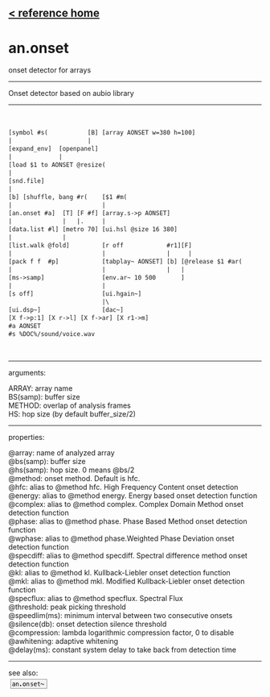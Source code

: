 [< reference home](index.html)
---

# an.onset


onset detector for arrays

---

Onset detector based on aubio library
<br>


---


```


[symbol #s(           [B] [array AONSET w=380 h=100]
|                     |
[expand_env]  [openpanel]
|             |
[load $1 to AONSET @resize(
|
[snd.file]
|
[b] [shuffle, bang #r(    [$1 #m(
|                         |
[an.onset #a]  [T] [F #f] [array.s->p AONSET]
|              |   |.     |
[data.list #l] [metro 70] [ui.hsl @size 16 380]
|              |
[list.walk @fold]         [r off            #r1][F]
|                         |                 |     |
[pack f f  #p]            [tabplay~ AONSET] [b] [@release $1 #ar(
|                         |                 |   |
[ms->samp]                [env.ar~ 10 500       ]
|                         |
[s off]                   [ui.hgain~]
                          |\
[ui.dsp~]                 [dac~]
[X f->p:1] [X r->l] [X f->ar] [X r1->m]
#a AONSET
#s %DOC%/sound/voice.wav

            
```

---
arguments:

ARRAY: array name<br>
BS(samp): buffer size<br>
METHOD: overlap of analysis frames<br>
HS: hop size (by default
            buffer_size/2)<br>

---
properties:

@array: name of analyzed array<br>
@bs(samp): buffer
            size<br>
@hs(samp): hop size. 0
            means @bs/2<br>
@method: onset method. Default is hfc.<br>
@hfc: alias to @method hfc. High Frequency Content onset
            detection<br>
@energy: alias to @method energy. Energy based onset
            detection function<br>
@complex: alias to @method complex. Complex Domain Method
            onset detection function<br>
@phase: alias to @method phase. Phase Based Method onset
            detection function<br>
@wphase: alias to @method phase.Weighted Phase Deviation
            onset detection function<br>
@specdiff: alias to @method specdiff. Spectral difference
            method onset detection function<br>
@kl: alias to @method kl. Kullback-Liebler onset detection
            function<br>
@mkl: alias to @method mkl. Modified Kullback-Liebler
            onset detection function<br>
@specflux: alias to @method specflux. Spectral
            Flux<br>
@threshold: peak picking
            threshold<br>
@speedlim(ms): 
            minimum interval between two consecutive onsets<br>
@silence(db): onset detection silence threshold<br>
@compression: lambda logarithmic
            compression factor, 0 to disable<br>
@awhitening: adaptive
            whitening<br>
@delay(ms): constant system delay to take back from detection time<br>

---
see also:<br>
[![an.onset~](img/object_an.onset~.png)](an.onset~.html)
